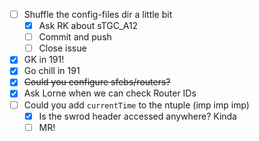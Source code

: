 - [ ] Shuffle the config-files dir a little bit
  - [x] Ask RK about sTGC_A12
  - [ ] Commit and push
  - [ ] Close issue
- [x] GK in 191!
- [x] Go chill in 191
- [x] <del>Could you configure sfebs/routers?</del>
- [x] Ask Lorne when we can check Router IDs
- [ ] Could you add `currentTime` to the ntuple (imp imp imp)
  - [x] Is the swrod header accessed anywhere? Kinda
  - [ ] MR!
